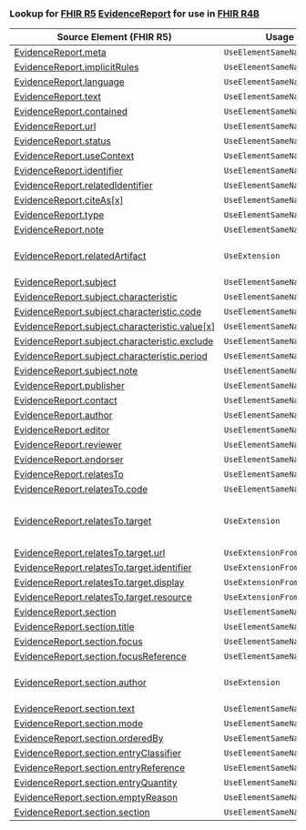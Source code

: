 ### Lookup for [FHIR R5](https://hl7.org/fhir/R5/) [EvidenceReport](https://hl7.org/fhir/R5/EvidenceReport.html) for use in [FHIR R4B](https://hl7.org/fhir/R4B/)

| Source Element (FHIR R5) | Usage | Target |
| -------------- | ----- | ------ |
| [EvidenceReport.meta](https://hl7.org/fhir/R5/EvidenceReport.html#resource) | `UseElementSameName` | [EvidenceReport.meta](https://hl7.org/fhir/R4B/EvidenceReport.html#resource) |
| [EvidenceReport.implicitRules](https://hl7.org/fhir/R5/EvidenceReport.html#resource) | `UseElementSameName` | [EvidenceReport.implicitRules](https://hl7.org/fhir/R4B/EvidenceReport.html#resource) |
| [EvidenceReport.language](https://hl7.org/fhir/R5/EvidenceReport.html#resource) | `UseElementSameName` | [EvidenceReport.language](https://hl7.org/fhir/R4B/EvidenceReport.html#resource) |
| [EvidenceReport.text](https://hl7.org/fhir/R5/EvidenceReport.html#resource) | `UseElementSameName` | [EvidenceReport.text](https://hl7.org/fhir/R4B/EvidenceReport.html#resource) |
| [EvidenceReport.contained](https://hl7.org/fhir/R5/EvidenceReport.html#resource) | `UseElementSameName` | [EvidenceReport.contained](https://hl7.org/fhir/R4B/EvidenceReport.html#resource) |
| [EvidenceReport.url](https://hl7.org/fhir/R5/EvidenceReport.html#resource) | `UseElementSameName` | [EvidenceReport.url](https://hl7.org/fhir/R4B/EvidenceReport.html#resource) |
| [EvidenceReport.status](https://hl7.org/fhir/R5/EvidenceReport.html#resource) | `UseElementSameName` | [EvidenceReport.status](https://hl7.org/fhir/R4B/EvidenceReport.html#resource) |
| [EvidenceReport.useContext](https://hl7.org/fhir/R5/EvidenceReport.html#resource) | `UseElementSameName` | [EvidenceReport.useContext](https://hl7.org/fhir/R4B/EvidenceReport.html#resource) |
| [EvidenceReport.identifier](https://hl7.org/fhir/R5/EvidenceReport.html#resource) | `UseElementSameName` | [EvidenceReport.identifier](https://hl7.org/fhir/R4B/EvidenceReport.html#resource) |
| [EvidenceReport.relatedIdentifier](https://hl7.org/fhir/R5/EvidenceReport.html#resource) | `UseElementSameName` | [EvidenceReport.relatedIdentifier](https://hl7.org/fhir/R4B/EvidenceReport.html#resource) |
| [EvidenceReport.citeAs[x]](https://hl7.org/fhir/R5/EvidenceReport.html#resource) | `UseElementSameName` | [EvidenceReport.citeAs[x]](https://hl7.org/fhir/R4B/EvidenceReport.html#resource) |
| [EvidenceReport.type](https://hl7.org/fhir/R5/EvidenceReport.html#resource) | `UseElementSameName` | [EvidenceReport.type](https://hl7.org/fhir/R4B/EvidenceReport.html#resource) |
| [EvidenceReport.note](https://hl7.org/fhir/R5/EvidenceReport.html#resource) | `UseElementSameName` | [EvidenceReport.note](https://hl7.org/fhir/R4B/EvidenceReport.html#resource) |
| [EvidenceReport.relatedArtifact](https://hl7.org/fhir/R5/EvidenceReport.html#resource) | `UseExtension` | [http://hl7.org/fhir/5.0/StructureDefinition/extension-EvidenceReport.relatedArtifact](StructureDefinition-ext-R5-EvidenceReport.relatedArtifact.html) |
| [EvidenceReport.subject](https://hl7.org/fhir/R5/EvidenceReport.html#resource) | `UseElementSameName` | [EvidenceReport.subject](https://hl7.org/fhir/R4B/EvidenceReport.html#resource) |
| [EvidenceReport.subject.characteristic](https://hl7.org/fhir/R5/EvidenceReport.html#resource) | `UseElementSameName` | [EvidenceReport.subject.characteristic](https://hl7.org/fhir/R4B/EvidenceReport.html#resource) |
| [EvidenceReport.subject.characteristic.code](https://hl7.org/fhir/R5/EvidenceReport.html#resource) | `UseElementSameName` | [EvidenceReport.subject.characteristic.code](https://hl7.org/fhir/R4B/EvidenceReport.html#resource) |
| [EvidenceReport.subject.characteristic.value[x]](https://hl7.org/fhir/R5/EvidenceReport.html#resource) | `UseElementSameName` | [EvidenceReport.subject.characteristic.value[x]](https://hl7.org/fhir/R4B/EvidenceReport.html#resource) |
| [EvidenceReport.subject.characteristic.exclude](https://hl7.org/fhir/R5/EvidenceReport.html#resource) | `UseElementSameName` | [EvidenceReport.subject.characteristic.exclude](https://hl7.org/fhir/R4B/EvidenceReport.html#resource) |
| [EvidenceReport.subject.characteristic.period](https://hl7.org/fhir/R5/EvidenceReport.html#resource) | `UseElementSameName` | [EvidenceReport.subject.characteristic.period](https://hl7.org/fhir/R4B/EvidenceReport.html#resource) |
| [EvidenceReport.subject.note](https://hl7.org/fhir/R5/EvidenceReport.html#resource) | `UseElementSameName` | [EvidenceReport.subject.note](https://hl7.org/fhir/R4B/EvidenceReport.html#resource) |
| [EvidenceReport.publisher](https://hl7.org/fhir/R5/EvidenceReport.html#resource) | `UseElementSameName` | [EvidenceReport.publisher](https://hl7.org/fhir/R4B/EvidenceReport.html#resource) |
| [EvidenceReport.contact](https://hl7.org/fhir/R5/EvidenceReport.html#resource) | `UseElementSameName` | [EvidenceReport.contact](https://hl7.org/fhir/R4B/EvidenceReport.html#resource) |
| [EvidenceReport.author](https://hl7.org/fhir/R5/EvidenceReport.html#resource) | `UseElementSameName` | [EvidenceReport.author](https://hl7.org/fhir/R4B/EvidenceReport.html#resource) |
| [EvidenceReport.editor](https://hl7.org/fhir/R5/EvidenceReport.html#resource) | `UseElementSameName` | [EvidenceReport.editor](https://hl7.org/fhir/R4B/EvidenceReport.html#resource) |
| [EvidenceReport.reviewer](https://hl7.org/fhir/R5/EvidenceReport.html#resource) | `UseElementSameName` | [EvidenceReport.reviewer](https://hl7.org/fhir/R4B/EvidenceReport.html#resource) |
| [EvidenceReport.endorser](https://hl7.org/fhir/R5/EvidenceReport.html#resource) | `UseElementSameName` | [EvidenceReport.endorser](https://hl7.org/fhir/R4B/EvidenceReport.html#resource) |
| [EvidenceReport.relatesTo](https://hl7.org/fhir/R5/EvidenceReport.html#resource) | `UseElementSameName` | [EvidenceReport.relatesTo](https://hl7.org/fhir/R4B/EvidenceReport.html#resource) |
| [EvidenceReport.relatesTo.code](https://hl7.org/fhir/R5/EvidenceReport.html#resource) | `UseElementSameName` | [EvidenceReport.relatesTo.code](https://hl7.org/fhir/R4B/EvidenceReport.html#resource) |
| [EvidenceReport.relatesTo.target](https://hl7.org/fhir/R5/EvidenceReport.html#resource) | `UseExtension` | [http://hl7.org/fhir/5.0/StructureDefinition/extension-EvidenceReport.relatesTo.target](StructureDefinition-ext-R5-EvidenceReport.re.target.html) |
| [EvidenceReport.relatesTo.target.url](https://hl7.org/fhir/R5/EvidenceReport.html#resource) | `UseExtensionFromAncestor` | - |
| [EvidenceReport.relatesTo.target.identifier](https://hl7.org/fhir/R5/EvidenceReport.html#resource) | `UseExtensionFromAncestor` | - |
| [EvidenceReport.relatesTo.target.display](https://hl7.org/fhir/R5/EvidenceReport.html#resource) | `UseExtensionFromAncestor` | - |
| [EvidenceReport.relatesTo.target.resource](https://hl7.org/fhir/R5/EvidenceReport.html#resource) | `UseExtensionFromAncestor` | - |
| [EvidenceReport.section](https://hl7.org/fhir/R5/EvidenceReport.html#resource) | `UseElementSameName` | [EvidenceReport.section](https://hl7.org/fhir/R4B/EvidenceReport.html#resource) |
| [EvidenceReport.section.title](https://hl7.org/fhir/R5/EvidenceReport.html#resource) | `UseElementSameName` | [EvidenceReport.section.title](https://hl7.org/fhir/R4B/EvidenceReport.html#resource) |
| [EvidenceReport.section.focus](https://hl7.org/fhir/R5/EvidenceReport.html#resource) | `UseElementSameName` | [EvidenceReport.section.focus](https://hl7.org/fhir/R4B/EvidenceReport.html#resource) |
| [EvidenceReport.section.focusReference](https://hl7.org/fhir/R5/EvidenceReport.html#resource) | `UseElementSameName` | [EvidenceReport.section.focusReference](https://hl7.org/fhir/R4B/EvidenceReport.html#resource) |
| [EvidenceReport.section.author](https://hl7.org/fhir/R5/EvidenceReport.html#resource) | `UseExtension` | [http://hl7.org/fhir/5.0/StructureDefinition/extension-EvidenceReport.section.author](StructureDefinition-ext-R5-EvidenceReport.se.author.html) |
| [EvidenceReport.section.text](https://hl7.org/fhir/R5/EvidenceReport.html#resource) | `UseElementSameName` | [EvidenceReport.section.text](https://hl7.org/fhir/R4B/EvidenceReport.html#resource) |
| [EvidenceReport.section.mode](https://hl7.org/fhir/R5/EvidenceReport.html#resource) | `UseElementSameName` | [EvidenceReport.section.mode](https://hl7.org/fhir/R4B/EvidenceReport.html#resource) |
| [EvidenceReport.section.orderedBy](https://hl7.org/fhir/R5/EvidenceReport.html#resource) | `UseElementSameName` | [EvidenceReport.section.orderedBy](https://hl7.org/fhir/R4B/EvidenceReport.html#resource) |
| [EvidenceReport.section.entryClassifier](https://hl7.org/fhir/R5/EvidenceReport.html#resource) | `UseElementSameName` | [EvidenceReport.section.entryClassifier](https://hl7.org/fhir/R4B/EvidenceReport.html#resource) |
| [EvidenceReport.section.entryReference](https://hl7.org/fhir/R5/EvidenceReport.html#resource) | `UseElementSameName` | [EvidenceReport.section.entryReference](https://hl7.org/fhir/R4B/EvidenceReport.html#resource) |
| [EvidenceReport.section.entryQuantity](https://hl7.org/fhir/R5/EvidenceReport.html#resource) | `UseElementSameName` | [EvidenceReport.section.entryQuantity](https://hl7.org/fhir/R4B/EvidenceReport.html#resource) |
| [EvidenceReport.section.emptyReason](https://hl7.org/fhir/R5/EvidenceReport.html#resource) | `UseElementSameName` | [EvidenceReport.section.emptyReason](https://hl7.org/fhir/R4B/EvidenceReport.html#resource) |
| [EvidenceReport.section.section](https://hl7.org/fhir/R5/EvidenceReport.html#resource) | `UseElementSameName` | [EvidenceReport.section.section](https://hl7.org/fhir/R4B/EvidenceReport.html#resource) |
